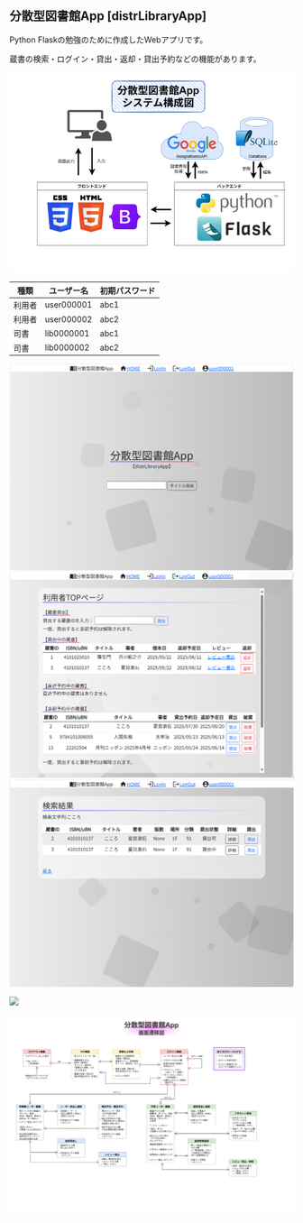 ## 分散型図書館App [distrLibraryApp]

Python Flaskの勉強のために作成したWebアプリです。

蔵書の検索・ログイン・貸出・返却・貸出予約などの機能があります。


![](documents/システム構成図.drawio.png)

| 種類  | ユーザー名 | 初期パスワード |
| ----- | --------- | --  |
| 利用者 | user000001 | abc1 |
| 利用者 | user000002 | abc2 |
| 司書 | lib0000001 | abc1 |
| 司書 | lib0000002 | abc2 |

![](documents/screenshot1.png)
![](documents/screenshot2.png)
![](documents/screenshot3.png)

![](documents/ER図.drawio.png)

![](documents/画面遷移図.drawio.png)
